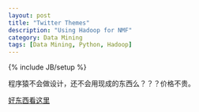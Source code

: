 ```yaml
---
layout: post
title: "Twitter Themes"
description: "Using Hadoop for NMF"
category: Data Mining
tags: [Data Mining, Python, Hadoop]
---
```

{% include JB/setup %}

程序猿不会做设计，还不会用现成的东西么？？？价格不贵。

[好东西看这里](https://wrapbootstrap.com/)
